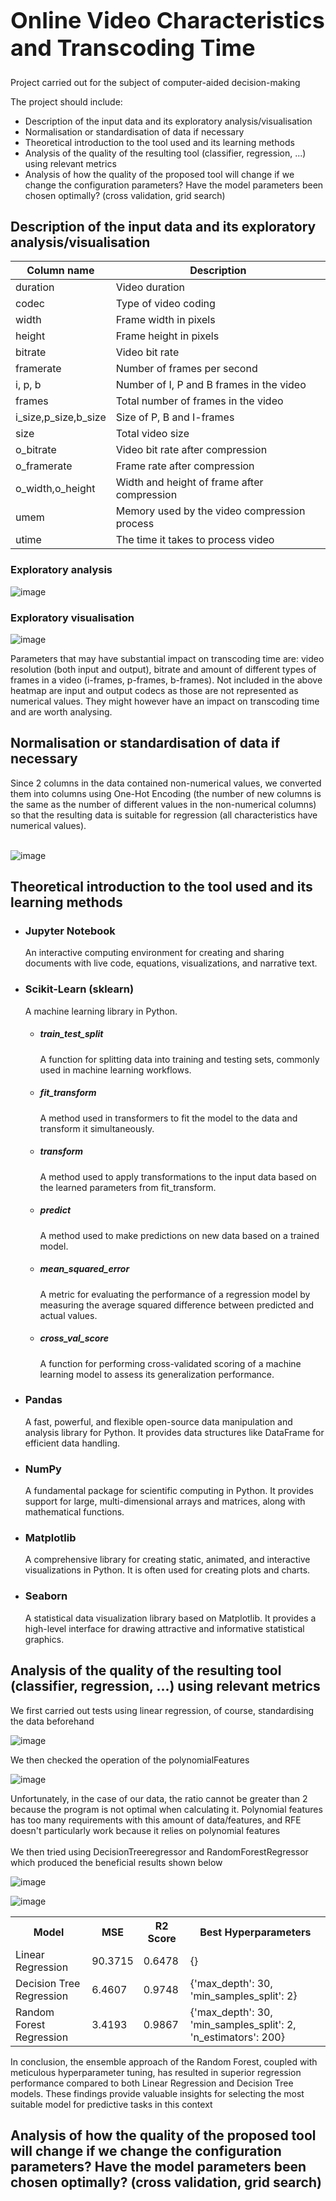 <h1 style="font-size: 36px;">Online Video Characteristics and Transcoding Time</h1>


Project carried out for the subject of computer-aided decision-making

The project should include:
- Description of the input data and its exploratory analysis/visualisation
- Normalisation or standardisation of data if necessary
- Theoretical introduction to the tool used and its learning methods
- Analysis of the quality of the resulting tool (classifier, regression, ...) using relevant metrics
- Analysis of how the quality of the proposed tool will change if we change the configuration parameters? Have the model parameters been chosen optimally? (cross validation, grid search)

<h2>Description of the input data and its exploratory analysis/visualisation</h2>
<table>
  <thead>
    <tr>
      <th>Column name</th>
      <th>Description</th>
    </tr>
  </thead>
  <tbody>
    <tr>
      <td>duration</td>
      <td>Video duration</td>
    </tr>
    <tr>
      <td>codec</td>
      <td>Type of video coding</td>
    </tr>
    <tr>
      <td>width</td>
      <td>Frame width in pixels</td>
    </tr>
    <tr>
      <td>height</td>
      <td>Frame height in pixels</td>
    </tr>
    <tr>
      <td>bitrate</td>
      <td>Video bit rate</td>
    </tr>
    <tr>
      <td>framerate</td>
      <td>Number of frames per second</td>
    </tr>
    <tr>
      <td>i, p, b</td>
      <td>Number of I, P and B frames in the video</td>
    </tr>
    <tr>
      <td>frames</td>
      <td>Total number of frames in the video</td>
    </tr>
    <tr>
      <td>i_size,p_size,b_size</td>
      <td>Size of P, B and I-frames</td>
    </tr>
     <tr>
      <td>size</td>
      <td>Total video size</td>
    </tr>
     <tr>
      <td>o_bitrate</td>
      <td>Video bit rate after compression</td>
    </tr>
    <tr>
      <td>o_framerate</td>
      <td>Frame rate after compression</td>
    </tr>
    <tr>
      <td>o_width,o_height</td>
      <td>Width and height of frame after compression</td>
    </tr>
    <tr>
      <td>umem</td>
      <td>Memory used by the video compression process</td>
    </tr>
    <tr>
      <td>utime</td>
      <td>The time it takes to process video</td>
    </tr>
  </tbody>
</table>
<h3>Exploratory analysis</h3>
  
![image](https://github.com/radoni02/KWD_project/assets/108626591/383511bb-49cc-4aa1-9fe7-f3b2236125fd)
<h3>Exploratory visualisation</h3>
  
![image](https://github.com/radoni02/KWD_project/assets/108626591/48140938-93a9-4025-a140-762e79a96aa1)

Parameters that may have substantial impact on transcoding time are: video resolution (both input and output), bitrate and amount of different types of frames in a video (i-frames, p-frames, b-frames).
Not included in the above heatmap are input and output codecs as those are not represented as numerical values. They might however have an impact on transcoding time and are worth analysing.

<h2>Normalisation or standardisation of data if necessary</h2>
Since 2 columns in the data contained non-numerical values, we converted them into columns using One-Hot Encoding (the number of new columns is the same as the number of different values in the non-numerical columns) so that the resulting data is suitable for regression (all characteristics have numerical values).
<br></br>

![image](https://github.com/radoni02/KWD_project/assets/108626591/1c2c5885-402f-4523-87bd-29472ce5c996)

<h2>Theoretical introduction to the tool used and its learning methods</h2>
<ul>
        <li>
            <h3>Jupyter Notebook</h3>
            <p>An interactive computing environment for creating and sharing documents with live code, equations, visualizations, and narrative text.</p>
        </li>
        <li>
            <h3>Scikit-Learn (sklearn)</h3>
            <p>A machine learning library in Python.</p>
        </li>
        <ul>
            <li>
                <h5>train_test_split</h5>
                <p>A function for splitting data into training and testing sets, commonly used in machine learning workflows.</p>
            </li>
            <li>
                <h5>fit_transform</h5>
                <p>A method used in transformers to fit the model to the data and transform it simultaneously.</p>
            </li>
            <li>
                <h5>transform</h5>
                <p>A method used to apply transformations to the input data based on the learned parameters from fit_transform.</p>
            </li>
            <li>
                <h5>predict</h5>
                <p>A method used to make predictions on new data based on a trained model.</p>
            </li>
            <li>
                <h5>mean_squared_error</h5>
                <p>A metric for evaluating the performance of a regression model by measuring the average squared difference between predicted and actual values.</p>
            </li>
            <li>
                <h5>cross_val_score</h5>
                <p>A function for performing cross-validated scoring of a machine learning model to assess its generalization performance.</p>
            </li>
        </ul>
         <li>
            <h3>Pandas</h3>
            <p>A fast, powerful, and flexible open-source data manipulation and analysis library for Python. It provides data structures like DataFrame for efficient data handling.</p>
        </li>
        <li>
            <h3>NumPy</h3>
            <p>A fundamental package for scientific computing in Python. It provides support for large, multi-dimensional arrays and matrices, along with mathematical functions.</p>
        </li>
        <li>
            <h3>Matplotlib</h3>
            <p>A comprehensive library for creating static, animated, and interactive visualizations in Python. It is often used for creating plots and charts.</p>
        </li>
        <li>
            <h3>Seaborn</h3>
            <p>A statistical data visualization library based on Matplotlib. It provides a high-level interface for drawing attractive and informative statistical graphics.</p>
        </li>
    </ul>

<h2>Analysis of the quality of the resulting tool (classifier, regression, ...) using relevant metrics</h2>

We first carried out tests using linear regression, of course, standardising the data beforehand

![image](https://github.com/radoni02/KWD_project/assets/108626591/39d55780-38f5-4419-ab73-5f9e76996ad5)

We then checked the operation of the polynomialFeatures 

![image](https://github.com/radoni02/KWD_project/assets/108626591/17e15946-ed92-422f-b307-8686bc46a493)

Unfortunately, in the case of our data, the ratio cannot be greater than 2 because the program is not optimal when calculating it.
Polynomial features has too many requirements with this amount of data/features, and RFE doesn't particularly work because it relies on polynomial features
<br></br>
We then tried using DecisionTreeregressor and RandomForestRegressor which produced the beneficial results shown below

![image](https://github.com/radoni02/KWD_project/assets/108626591/b587a6b3-9743-4f9b-a609-bc2083cc693f)

![image](https://github.com/radoni02/KWD_project/assets/108626591/58bce735-015c-47de-9294-c8f5cecefc35)

<table>
  <tr>
    <th>Model</th>
    <th>MSE</th>
    <th>R2 Score</th>
    <th>Best Hyperparameters</th>
  </tr>
  <tr>
    <td>Linear Regression</td>
    <td>90.3715</td>
    <td>0.6478</td>
    <td>{}</td>
  </tr>
  <tr>
    <td>Decision Tree Regression</td>
    <td>6.4607</td>
    <td>0.9748</td>
    <td>{'max_depth': 30, 'min_samples_split': 2}</td>
  </tr>
  <tr>
    <td>Random Forest Regression</td>
    <td>3.4193</td>
    <td>0.9867</td>
    <td>{'max_depth': 30, 'min_samples_split': 2, 'n_estimators': 200}</td>
  </tr>
</table>


In conclusion, the ensemble approach of the Random Forest, coupled with meticulous hyperparameter tuning, has resulted in superior regression performance compared to both Linear Regression and Decision Tree models. These findings provide valuable insights for selecting the most suitable model for predictive tasks in this context

<h2>Analysis of how the quality of the proposed tool will change if we change the configuration parameters? Have the model parameters been chosen optimally? (cross validation, grid search)</h2>
